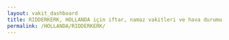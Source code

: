```yaml
---
layout: vakit_dashboard
title: RIDDERKERK, HOLLANDA için iftar, namaz vakitleri ve hava durumu - ilçe/eyalet seç
permalink: /HOLLANDA/RIDDERKERK/
---
```


<script type="text/javascript">
  var GLOBAL_COUNTRY = 'HOLLANDA';
  var GLOBAL_CITY = 'RIDDERKERK';
  var GLOBAL_STATE = '';
  var lat = 72;
  var lon = 21;
</script>
